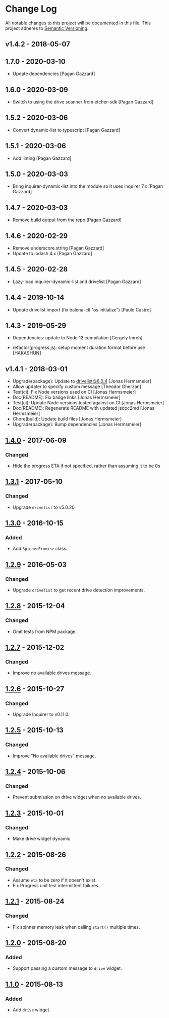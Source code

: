 # Change Log

All notable changes to this project will be documented in this file.
This project adheres to [Semantic Versioning](http://semver.org/).

## v1.4.2 - 2018-05-07

## 1.7.0 - 2020-03-10

* Update dependencies [Pagan Gazzard]

## 1.6.0 - 2020-03-09

* Switch to using the drive scanner from etcher-sdk [Pagan Gazzard]

## 1.5.2 - 2020-03-06

* Convert dynamic-list to typescript [Pagan Gazzard]

## 1.5.1 - 2020-03-06

* Add linting [Pagan Gazzard]

## 1.5.0 - 2020-03-03

* Bring inquirer-dynamic-list into the module so it uses inquirer 7.x [Pagan Gazzard]

## 1.4.7 - 2020-03-03

* Remove build output from the repo [Pagan Gazzard]

## 1.4.6 - 2020-02-29

* Remove underscore.string [Pagan Gazzard]
* Update to lodash 4.x [Pagan Gazzard]

## 1.4.5 - 2020-02-28

* Lazy-load inquirer-dynamic-list and drivelist [Pagan Gazzard]

## 1.4.4 - 2019-10-14

* Update drivelist import (fix balena-cli "os initialize") [Paulo Castro]

## 1.4.3 - 2019-05-29

* Dependencies: update to Node 12 compilation [Gergely Imreh]

* refactor(progress.js): setup moment duration format before use [HAKASHUN]

## v1.4.1 - 2018-03-01

* Upgrade(package): Update to drivelist@6.0.4 [Jonas Hermsmeier]
* Allow updater to specify custom message [Theodor Gherzan]
* Test(ci): Fix Node versions used on CI [Jonas Hermsmeier]
* Doc(README): Fix badge links [Jonas Hermsmeier]
* Test(ci): Update Node versions tested against on CI [Jonas Hermsmeier]
* Doc(README): Regenerate README with updated jsdoc2md [Jonas Hermsmeier]
* Chore(build): Update build files [Jonas Hermsmeier]
* Upgrade(package): Bump dependencies [Jonas Hermsmeier]

## [1.4.0] - 2017-06-09

### Changed

- Hide the progress ETA if not specified, rather than assuming it to be 0s

## [1.3.1] - 2017-05-10

### Changed

- Upgrade `drivelist` to v5.0.20.

## [1.3.0] - 2016-10-15

### Added

- Add `SpinnerPromise` class.

## [1.2.9] - 2016-05-03

### Changed

- Upgrade `drivelist` to get recent drive detection improvements.

## [1.2.8] - 2015-12-04

### Changed

- Omit tests from NPM package.

## [1.2.7] - 2015-12-02

### Changed

- Improve no available drives message.

## [1.2.6] - 2015-10-27

### Changed

- Upgrade Inquirer to v0.11.0.

## [1.2.5] - 2015-10-13

### Changed

- Improve "No available drives" message.

## [1.2.4] - 2015-10-06

### Changed

- Prevent submission on drive widget when no available drives.

## [1.2.3] - 2015-10-01

### Changed

- Make drive widget dynamic.

## [1.2.2] - 2015-08-26

### Changed

- Assume `eta` to be zero if it doesn't exist.
- Fix Progress unit test intermittent failures.

## [1.2.1] - 2015-08-24

### Changed

- Fix spinner memory leak when calling `start()` multiple times.

## [1.2.0] - 2015-08-20

### Added

- Support passing a custom message to `drive` widget.

## [1.1.0] - 2015-08-13

### Added

- Add `drive` widget.

[1.4.0]: https://github.com/resin-io/resin-cli-visuals/compare/v1.3.1...v1.4.0
[1.3.1]: https://github.com/resin-io/resin-cli-visuals/compare/v1.3.0...v1.3.1
[1.3.0]: https://github.com/resin-io/resin-cli-visuals/compare/v1.2.9...v1.3.0
[1.2.9]: https://github.com/resin-io/resin-cli-visuals/compare/v1.2.8...v1.2.9
[1.2.8]: https://github.com/resin-io/resin-cli-visuals/compare/v1.2.7...v1.2.8
[1.2.7]: https://github.com/resin-io/resin-cli-visuals/compare/v1.2.6...v1.2.7
[1.2.6]: https://github.com/resin-io/resin-cli-visuals/compare/v1.2.5...v1.2.6
[1.2.5]: https://github.com/resin-io/resin-cli-visuals/compare/v1.2.4...v1.2.5
[1.2.4]: https://github.com/resin-io/resin-cli-visuals/compare/v1.2.3...v1.2.4
[1.2.3]: https://github.com/resin-io/resin-cli-visuals/compare/v1.2.2...v1.2.3
[1.2.2]: https://github.com/resin-io/resin-cli-visuals/compare/v1.2.1...v1.2.2
[1.2.1]: https://github.com/resin-io/resin-cli-visuals/compare/v1.2.0...v1.2.1
[1.2.0]: https://github.com/resin-io/resin-cli-visuals/compare/v1.1.0...v1.2.0
[1.1.0]: https://github.com/resin-io/resin-cli-visuals/compare/v1.0.0...v1.1.0
